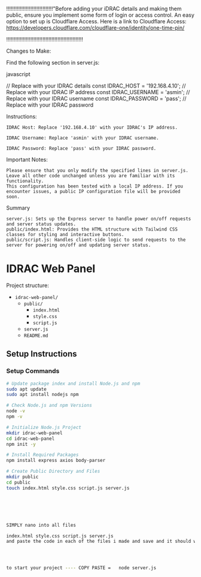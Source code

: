 
!!!!!!!!!!!!!!!!!!!!!!!!!!!!!!!"Before adding your iDRAC details and making them public, ensure you implement some form of login or access control. An easy option to set up is Cloudflare Access. Here is a link to Cloudflare Access: https://developers.cloudflare.com/cloudflare-one/identity/one-time-pin/


!!!!!!!!!!!!!!!!!!!!!!!!!!!!!!!!!!!!!!!!!!!!!!!!!!!






Changes to Make:

Find the following section in server.js:

javascript

// Replace with your IDRAC details
const IDRAC_HOST = '192.168.4.10'; // Replace with your IDRAC IP address
const IDRAC_USERNAME = 'asmin'; // Replace with your IDRAC username
const IDRAC_PASSWORD = 'pass'; // Replace with your IDRAC password

Instructions:

    IDRAC Host: Replace '192.168.4.10' with your IDRAC's IP address.

    IDRAC Username: Replace 'asmin' with your IDRAC username.

    IDRAC Password: Replace 'pass' with your IDRAC password.

Important Notes:

    Please ensure that you only modify the specified lines in server.js.
    Leave all other code unchanged unless you are familiar with its functionality.
    This configuration has been tested with a local IP address. If you encounter issues, a public IP configuration file will be provided soon.










Summary

    server.js: Sets up the Express server to handle power on/off requests and server status updates.
    public/index.html: Provides the HTML structure with Tailwind CSS classes for styling and interactive buttons.
    public/script.js: Handles client-side logic to send requests to the server for powering on/off and updating server status.














# IDRAC Web Panel

Project structure:

- `idrac-web-panel/`
  - `public/`
    - `index.html`
    - `style.css`
    - `script.js`
  - `server.js`
  - `README.md`

## Setup Instructions

### Setup Commands

```bash
# Update package index and install Node.js and npm
sudo apt update
sudo apt install nodejs npm

# Check Node.js and npm Versions
node -v
npm -v

# Initialize Node.js Project
mkdir idrac-web-panel
cd idrac-web-panel
npm init -y

# Install Required Packages
npm install express axios body-parser

# Create Public Directory and Files
mkdir public
cd public
touch index.html style.css script.js server.js






SIMPLY nano into all files 

index.html style.css script.js server.js
and paste the code in each of the files i made and save and it should work 




to start your project ---- COPY PASTE =   node server.js    

